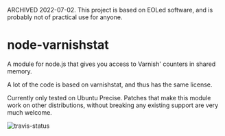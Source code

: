 ARCHIVED 2022-07-02.  This project is based on EOLed software, and is 
probably not of practical use for anyone.

# node-varnishstat

A module for node.js that gives you access to Varnish' counters in shared
memory.

A lot of the code is based on varnishstat, and thus has the same license.

Currently only tested on Ubuntu Precise.  Patches that make this module work
on other distributions, without breaking any existing support are very much
welcome.

![travis-status](https://api.travis-ci.org/kvisle/node-varnishstat.png)
